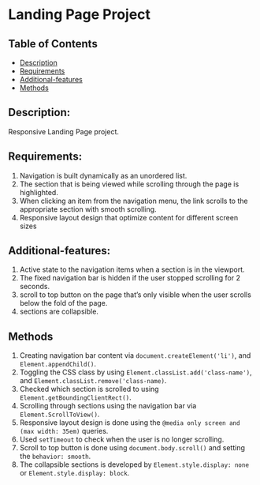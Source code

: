 # Landing Page Project

## Table of Contents

* [Description](#Description)
* [Requirements](#Requirements)
* [Additional-features](#Additonal-features)
* [Methods](#Methods)


## Description:

Responsive Landing Page project.

## Requirements:

1. Navigation is built dynamically as an unordered list.
2. The section that is being viewed while scrolling through the page is highlighted.
3. When clicking an item from the navigation menu, the link scrolls to the appropriate section with smooth scrolling.
4. Responsive layout design that optimize content for different screen sizes

## Additional-features:

1. Active state to the navigation items when a section is in the viewport.
2. The fixed navigation bar is hidden if the user stopped scrolling for 2 seconds.
3. scroll to top button on the page that’s only visible when the user scrolls below the fold of the page.
4. sections are collapsible.

## Methods

1. Creating navigation bar content via `document.createElement('li')`, and `Element.appendChild()`.
2. Toggling the CSS class by using `Element.classList.add('class-name')`, and `Element.classList.remove('class-name)`.
3. Checked which section is scrolled to using `Element.getBoundingClientRect()`.
4. Scrolling through sections using the navigation bar via `Element.ScrollToView()`.
5. Responsive layout design is done using the `@media only screen and (max width: 35em)` queries.
6. Used `setTimeout` to check when the user is no longer scrolling.
7. Scroll to top button is done using `document.body.scroll()` and setting the `behavior: smooth`.
8. The collapsible sections is developed by `Element.style.display: none` or `Element.style.display: block`.